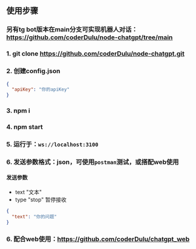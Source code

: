 ## 使用步骤
### 另有tg bot版本在main分支可实现机器人对话：https://github.com/coderDulu/node-chatgpt/tree/main

### 1. git clone https://github.com/coderDulu/node-chatgpt.git

### 2. 创建config.json
~~~json
{
  "apiKey": "你的apiKey"
}
~~~
### 3. npm i 

### 4. npm start

### 5. 运行于：`ws://localhost:3100`

### 6. 发送参数格式：json，可使用`postman`测试，或搭配web使用
#### 发送参数
* text "文本"
* type "stop" 暂停接收
~~~json
{
  "text": "你的问题"
}
~~~

### 6. 配合web使用：https://github.com/coderDulu/chatgpt_web
